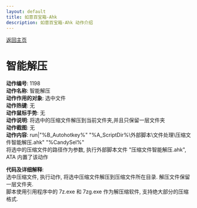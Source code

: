 ```yaml
---
layout: default
title: 如意百宝箱-Ahk
description: 如意百宝箱-Ahk 动作介绍
---
```

<link rel="stylesheet" href="../Actions/css/atom-one-light.min.css">
<script src="../Actions/js/highlight.min.js"></script>
<script>hljs.highlightAll();</script>

[返回主页](../index.md)

# [](#header-2) 智能解压

**动作编号**: 1198  
**动作名称**: 智能解压  
**动作作用的对象**: 选中文件  
**动作热键**: 无  
**动作鼠标手势**: 无  
**动作说明**: 将选中的压缩文件解压到当前文件夹,并且只保留一层文件夹  
**动作截图**:  无   
**动作内容**: run|"%B_Autohotkey%" "%A_ScriptDir%\外部脚本\文件处理\压缩文件智能解压.ahk" "%CandySel%"  
将选中的压缩文件的路径作为参数, 执行外部脚本文件 "压缩文件智能解压.ahk", ATA 内置了该动作  

**代码及详细解释**:    
选中压缩文件, 执行动作, 将选中压缩文件解压到压缩文件所在目录. 解压文件保留一层文件夹.  
脚本使用引用程序中的 7z.exe 和 7zg.exe 作为解压缩软件, 支持绝大部分的压缩格式.